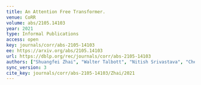 ```yaml
---
title: An Attention Free Transformer.
venue: CoRR
volume: abs/2105.14103
year: 2021
type: Informal Publications
access: open
key: journals/corr/abs-2105-14103
ee: https://arxiv.org/abs/2105.14103
url: https://dblp.org/rec/journals/corr/abs-2105-14103
authors: ["Shuangfei Zhai", "Walter Talbott", "Nitish Srivastava", "Chen Huang", "Hanlin Goh", "Ruixiang Zhang", "Josh M. Susskind"]
sync_version: 3
cite_key: journals/corr/abs-2105-14103/Zhai/2021
---
```


